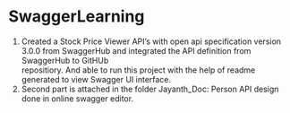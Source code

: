 # SwaggerLearning
1.  Created a Stock Price Viewer API’s with open api specification version 3.0.0 from SwaggerHub and integrated the API definition from SwaggerHub to GitHUb  
    repositiory. And able to run this project with the help of readme generated to view Swagger UI interface.
2.  Second part is attached in the folder Jayanth_Doc: Person API design done in online swagger editor.
